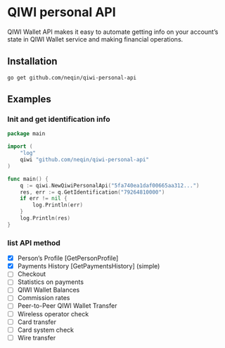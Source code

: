 # QIWI personal API

QIWI Wallet API makes it easy to automate getting info on your account’s state in QIWI Wallet service and making financial operations.

## Installation

`go get github.com/neqin/qiwi-personal-api`

## Examples

### Init and get identification info
```go
package main

import (
	"log"
	qiwi "github.com/neqin/qiwi-personal-api"
)

func main() {
    q := qiwi.NewQiwiPersonalApi("5fa740ea1daf00665aa312...")
    res, err := q.GetIdentification("79264810000")
    if err != nil {
	    log.Println(err)
    }
    log.Println(res)
}
```

### list API method

- [x] Person’s Profile [GetPersonProfile] 
- [x] Payments History [GetPaymentsHistory] (simple)
- [ ] Checkout 
- [ ] Statistics on payments
- [ ] QIWI Wallet Balances
- [ ] Commission rates
- [ ] Peer-to-Peer QIWI Wallet Transfer
- [ ] Wireless operator check
- [ ] Card transfer
- [ ] Card system check
- [ ] Wire transfer